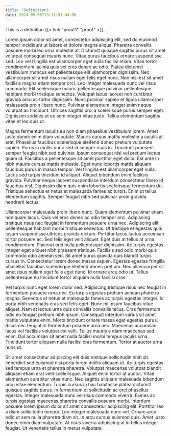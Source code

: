 ```yaml
---
title: 'Definition1'
date: 2024-05-06T19:11:51-04:00
---
```


This is a definition {{< link "proof1" "proof" >}}.

Lorem ipsum dolor sit amet, consectetur adipiscing elit, sed do eiusmod tempor incididunt ut labore et dolore magna aliqua. Pharetra convallis posuere morbi leo urna molestie at. Dictumst quisque sagittis purus sit amet volutpat consequat mauris nunc. Vitae purus faucibus ornare suspendisse sed. Leo vel fringilla est ullamcorper eget nulla facilisi etiam. Vitae tortor condimentum lacinia quis vel eros donec ac odio. Platea dictumst vestibulum rhoncus est pellentesque elit ullamcorper dignissim. Nec ullamcorper sit amet risus nullam eget felis eget nunc. Non nisi est sit amet facilisis magna etiam tempor orci. Leo integer malesuada nunc vel risus commodo. Elit scelerisque mauris pellentesque pulvinar pellentesque habitant morbi tristique senectus. Volutpat lacus laoreet non curabitur gravida arcu ac tortor dignissim. Nunc pulvinar sapien et ligula ullamcorper malesuada proin libero nunc. Pulvinar elementum integer enim neque volutpat ac tincidunt. Ultrices sagittis orci a scelerisque purus semper eget. Dignissim sodales ut eu sem integer vitae justo. Tellus elementum sagittis vitae et leo duis ut.

Magna fermentum iaculis eu non diam phasellus vestibulum lorem. Amet justo donec enim diam vulputate. Mauris cursus mattis molestie a iaculis at erat. Phasellus faucibus scelerisque eleifend donec pretium vulputate sapien. Purus in mollis nunc sed id semper risus in. Tincidunt praesent semper feugiat nibh sed pulvinar. Ipsum consequat nisl vel pretium lectus quam id. Faucibus a pellentesque sit amet porttitor eget dolor. Est ante in nibh mauris cursus mattis molestie. Eget nunc lobortis mattis aliquam faucibus purus in massa tempor. Vel fringilla est ullamcorper eget nulla. Lacus sed turpis tincidunt id aliquet. Aliquet bibendum enim facilisis gravida. Pulvinar neque laoreet suspendisse interdum consectetur libero id faucibus nisl. Dignissim diam quis enim lobortis scelerisque fermentum dui. Tristique senectus et netus et malesuada fames ac turpis. Enim ut tellus elementum sagittis. Semper feugiat nibh sed pulvinar proin gravida hendrerit lectus.

Ullamcorper malesuada proin libero nunc. Quam elementum pulvinar etiam non quam lacus. Quis vel eros donec ac odio tempor orci. Adipiscing tristique risus nec feugiat in fermentum posuere urna nec. Adipiscing elit pellentesque habitant morbi tristique senectus. Ut tristique et egestas quis ipsum suspendisse ultrices gravida dictum. Porttitor lacus luctus accumsan tortor posuere ac. Sed felis eget velit aliquet. Eget duis at tellus at urna condimentum. Placerat orci nulla pellentesque dignissim. Ac turpis egestas integer eget aliquet nibh praesent tristique. Facilisis sed odio morbi quis commodo odio aenean sed. Sit amet purus gravida quis blandit turpis cursus in. Consectetur lorem donec massa sapien. Egestas egestas fringilla phasellus faucibus scelerisque eleifend donec pretium. Nec ullamcorper sit amet risus nullam eget felis eget nunc. Id ornare arcu odio ut. Tellus pellentesque eu tincidunt tortor aliquam nulla facilisi cras.

Vel turpis nunc eget lorem dolor sed. Adipiscing tristique risus nec feugiat in fermentum posuere urna nec. Eu turpis egestas pretium aenean pharetra magna. Senectus et netus et malesuada fames ac turpis egestas integer. Id porta nibh venenatis cras sed felis eget. Nunc mi ipsum faucibus vitae aliquet. Nam at lectus urna duis convallis convallis tellus. Cras fermentum odio eu feugiat pretium nibh ipsum. Consequat interdum varius sit amet mattis vulputate enim. Morbi tincidunt ornare massa eget egestas purus. Risus nec feugiat in fermentum posuere urna nec. Maecenas accumsan lacus vel facilisis volutpat est velit. Tellus mauris a diam maecenas sed enim. Dui accumsan sit amet nulla facilisi morbi tempus iaculis urna. Tincidunt tortor aliquam nulla facilisi cras fermentum. Tortor at auctor urna nunc id.

Sit amet consectetur adipiscing elit duis tristique sollicitudin nibh sit. Imperdiet sed euismod nisi porta lorem mollis aliquam ut. Ac turpis egestas sed tempus urna et pharetra pharetra. Volutpat maecenas volutpat blandit aliquam etiam erat velit scelerisque. Aliquet enim tortor at auctor. Vitae elementum curabitur vitae nunc. Nec sagittis aliquam malesuada bibendum arcu vitae elementum. Turpis cursus in hac habitasse platea dictumst quisque sagittis purus. In fermentum et sollicitudin ac orci phasellus egestas. Integer malesuada nunc vel risus commodo viverra. Fames ac turpis egestas maecenas pharetra convallis posuere morbi. Interdum posuere lorem ipsum dolor sit amet consectetur adipiscing elit. Porttitor leo a diam sollicitudin tempor. Leo integer malesuada nunc vel. Ornare arcu odio ut sem nulla pharetra diam sit. In arcu cursus euismod quis. Amet justo donec enim diam vulputate. At risus viverra adipiscing at in tellus integer feugiat. Ut venenatis tellus in metus vulputate.
